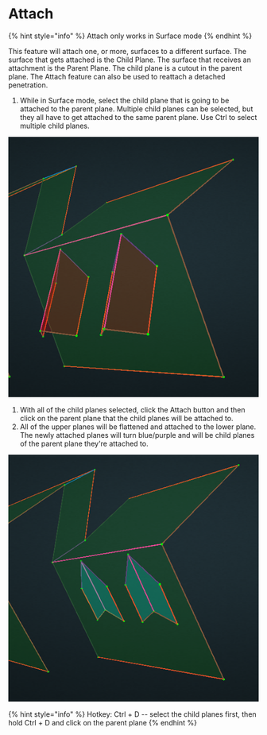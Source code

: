 # Attach

{% hint style="info" %}
Attach only works in Surface mode
{% endhint %}

This feature will attach one, or more, surfaces to a different surface. The surface that gets attached is the Child Plane. The surface that receives an attachment is the Parent Plane. The child plane is a cutout in the parent plane. The Attach feature can also be used to reattach a detached penetration.

1. While in Surface mode, select the child plane that is going to be attached to the parent plane. Multiple child planes can be selected, but they all have to get attached to the same parent plane. Use Ctrl to select multiple child planes.

![](../../.gitbook/assets/attach1.png)

1. With all of the child planes selected, click the Attach button and then click on the parent plane that the child planes will be attached to.
2. All of the upper planes will be flattened and attached to the lower plane. The newly attached planes will turn blue/purple and will be child planes of the parent plane they're attached to. 

![](../../.gitbook/assets/attach2.png)

{% hint style="info" %}
Hotkey: Ctrl + D -- select the child planes first, then hold Ctrl + D and click on the parent plane
{% endhint %}

